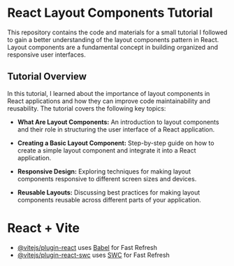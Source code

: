 # React Layout Components Tutorial

This repository contains the code and materials for a small tutorial I followed to gain a better understanding of the layout components pattern in React. Layout components are a fundamental concept in building organized and responsive user interfaces.

## Tutorial Overview

In this tutorial, I learned about the importance of layout components in React applications and how they can improve code maintainability and reusability. The tutorial covers the following key topics:

- **What Are Layout Components:** An introduction to layout components and their role in structuring the user interface of a React application.

- **Creating a Basic Layout Component:** Step-by-step guide on how to create a simple layout component and integrate it into a React application.

- **Responsive Design:** Exploring techniques for making layout components responsive to different screen sizes and devices.

- **Reusable Layouts:** Discussing best practices for making layout components reusable across different parts of your application.


# React + Vite

- [@vitejs/plugin-react](https://github.com/vitejs/vite-plugin-react/blob/main/packages/plugin-react/README.md) uses [Babel](https://babeljs.io/) for Fast Refresh
- [@vitejs/plugin-react-swc](https://github.com/vitejs/vite-plugin-react-swc) uses [SWC](https://swc.rs/) for Fast Refresh
